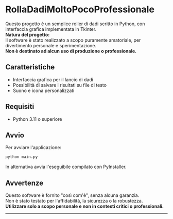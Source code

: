 # RollaDadiMoltoPocoProfessionale

Questo progetto è un semplice roller di dadi scritto in Python, con interfaccia grafica implementata in Tkinter.  
**Natura del progetto:**  
Il software è stato realizzato a scopo puramente amatoriale, per divertimento personale e sperimentazione.  
**Non è destinato ad alcun uso di produzione o professionale.**

## Caratteristiche

- Interfaccia grafica per il lancio di dadi
- Possibilità di salvare i risultati su file di testo
- Suono e icona personalizzati

## Requisiti

- Python 3.11 o superiore

## Avvio

Per avviare l'applicazione:
```sh
python main.py
```

In alternativa avvia l'eseguibile compilato con PyInstaller.

## Avvertenze

Questo software è fornito "così com'è", senza alcuna garanzia.  
Non è stato testato per l'affidabilità, la sicurezza o la robustezza.  
**Utilizzare solo a scopo personale e non in contesti critici o professionali.**

---
